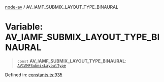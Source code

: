 [node-av](../globals.md) / AV\_IAMF\_SUBMIX\_LAYOUT\_TYPE\_BINAURAL

# Variable: AV\_IAMF\_SUBMIX\_LAYOUT\_TYPE\_BINAURAL

> `const` **AV\_IAMF\_SUBMIX\_LAYOUT\_TYPE\_BINAURAL**: [`AVIAMFSubmixLayoutType`](../type-aliases/AVIAMFSubmixLayoutType.md)

Defined in: [constants.ts:935](https://github.com/seydx/av/blob/f8631fc881b394300b1479f511d55cf1c370a87f/src/constants/constants.ts#L935)
